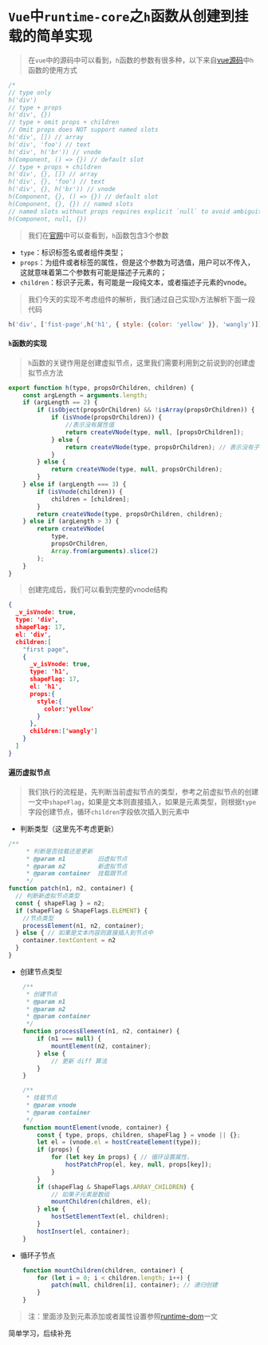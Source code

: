 # `Vue`中`runtime-core`之`h`函数从创建到挂载的简单实现

> 在`vue`中的源码中可以看到，`h`函数的参数有很多种，以下来自[vue源码](https://github.com/vuejs/vue-next/blob/master/packages/runtime-core/src/h.ts)中`h`函数的使用方式

```js
/*
// type only
h('div')
// type + props
h('div', {})
// type + omit props + children
// Omit props does NOT support named slots
h('div', []) // array
h('div', 'foo') // text
h('div', h('br')) // vnode
h(Component, () => {}) // default slot
// type + props + children
h('div', {}, []) // array
h('div', {}, 'foo') // text
h('div', {}, h('br')) // vnode
h(Component, {}, () => {}) // default slot
h(Component, {}, {}) // named slots
// named slots without props requires explicit `null` to avoid ambiguity
h(Component, null, {})
```

> 我们在[官网](https://vue3js.cn/docs/zh/api/global-api.html#类型声明)中可以查看到，`h`函数包含3个参数

- `type`：标识标签名或者组件类型；
- `props`：为组件或者标签的属性，但是这个参数为可选值，用户可以不传入，这就意味着第二个参数有可能是描述子元素的；
- `children`：标识子元素，有可能是一段纯文本，或者描述子元素的vnode。

> 我们今天的实现不考虑组件的解析，我们通过自己实现`h`方法解析下面一段代码

```js
h('div', ['fist-page',h('h1', { style: {color: 'yellow' }}, 'wangly')])
```

#### `h`函数的实现

> `h`函数的关键作用是创建虚拟节点，这里我们需要利用到之前说到的创建虚拟节点方法

```js
export function h(type, propsOrChildren, children) {
	const argLength = arguments.length;
	if (argLength == 2) {
		if (isObject(propsOrChildren) && !isArray(propsOrChildren)) {
			if (isVnode(propsOrChildren)) {
				//表示没有属性值
				return createVNode(type, null, [propsOrChildren]);
			} else {
				return createVNode(type, propsOrChildren); // 表示没有子元素
			}
		} else {
			return createVNode(type, null, propsOrChildren);
		}
	} else if (argLength === 3) {
		if (isVnode(children)) {
			children = [children];
		}
		return createVNode(type, propsOrChildren, children);
	} else if (argLength > 3) {
		return createVNode(
			type,
			propsOrChildren,
			Array.from(arguments).slice(2)
		);
	}
}
```

> 创建完成后，我们可以看到完整的vnode结构

```json
{
  _v_isVnode: true,
  type: 'div',
  shapeFlag: 17,
  el: 'div',
  children:[
    "first page",
    {
      _v_isVnode: true,
      type: 'h1',
      shapeFlag: 17,
      el: 'h1',
      props:{
        style:{
          color:'yellow'
        }
      },
      children:['wangly']
    }
  ]
}
```

#### 遍历虚拟节点

> 我们执行的流程是，先判断当前虚拟节点的类型，参考之前虚拟节点的创建一文中`shapeFlag`，如果是文本则直接插入，如果是元素类型，则根据`type`字段创建节点，循环`children`字段依次插入到元素中

- 判断类型（这里先不考虑更新）

```js
/**
	 * 判断是否挂载还是更新
	 * @param n1         旧虚拟节点
	 * @param n2         新虚拟节点
	 * @param container  挂载跟节点
	 */
function patch(n1, n2, container) {
  // 判断新虚拟节点类型
  const { shapeFlag } = n2;
  if (shapeFlag & ShapeFlags.ELEMENT) {
    //节点类型
    processElement(n1, n2, container);
  } else { // 如果是文本内容则直接插入到节点中
    container.textContent = n2
  }
}
```

- 创建节点类型

```js
	/**
	 * 创建节点
	 * @param n1
	 * @param n2
	 * @param container
	 */
	function processElement(n1, n2, container) {
		if (n1 === null) {
			mountElement(n2, container);
		} else {
			// 更新 diff 算法
		}
	}
```

```js
	/**
	 * 挂载节点
	 * @param vnode
	 * @param container
	 */
	function mountElement(vnode, container) {
		const { type, props, children, shapeFlag } = vnode || {};
		let el = (vnode.el = hostCreateElement(type));
		if (props) {
			for (let key in props) { // 循环设置属性，
				hostPatchProp(el, key, null, props[key]);
			}
		}
		if (shapeFlag & ShapeFlags.ARRAY_CHILDREN) {
			// 如果子元素是数组
			mountChildren(children, el);
		} else {
			hostSetElementText(el, children);
		}
		hostInsert(el, container);
	}
```

- 循环子节点

```js
	function mountChildren(children, container) {
		for (let i = 0; i < children.length; i++) {
			patch(null, children[i], container); // 递归创建
		}
	}
```

> 注：里面涉及到元素添加或者属性设置参照[runtime-dom]()一文

简单学习，后续补充

